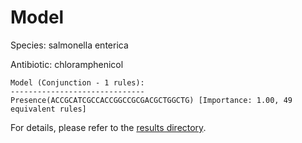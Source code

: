 
# Model

Species: salmonella enterica

Antibiotic: chloramphenicol

```
Model (Conjunction - 1 rules):
------------------------------
Presence(ACCGCATCGCCACCGGCCGCGACGCTGGCTG) [Importance: 1.00, 49 equivalent rules]

```

For details, please refer to the [results directory](../../../../../results/scm_b/salmonella+enterica/chloramphenicol/repeat_3/).

